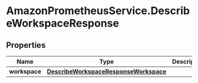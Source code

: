 # AmazonPrometheusService.DescribeWorkspaceResponse

## Properties

Name | Type | Description | Notes
------------ | ------------- | ------------- | -------------
**workspace** | [**DescribeWorkspaceResponseWorkspace**](DescribeWorkspaceResponseWorkspace.md) |  | 


